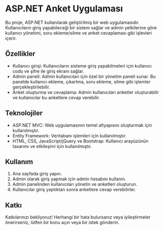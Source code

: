 # ASP.NET Anket Uygulaması

Bu proje, ASP.NET kullanılarak geliştirilmiş bir web uygulamasıdır. Kullanıcıların giriş yapabileceği bir sistem sağlar ve admin yetkilerine göre kullanıcı yönetimi, soru ekleme/silme ve anket cevaplaması gibi işlevleri içerir.

## Özellikler

- Kullanıcı girişi: Kullanıcıların sisteme giriş yapabilmeleri için kullanıcı codu ve şifre ile giriş ekranı sağlar.
- Admin paneli: Admin kullanıcıları için özel bir yönetim paneli sunar. Bu panelde kullanıcı ekleme, çıkartma, soru ekleme, silme gibi işlemler gerçekleştirilebilir.
- Anket oluşturma ve cevaplama: Admin kullanıcıları anketler oluşturabilir ve kullanıcılar bu anketlere cevap verebilir.

## Teknolojiler

- ASP.NET MVC: Web uygulamasının temel altyapısını oluşturmak için kullanılmıştır.
- Entity Framework: Veritabanı işlemleri için kullanılmıştır.
- HTML, CSS, JavaScript/jQuery ve Bootstrap: Kullanıcı arayüzünün tasarımı ve etkileşimi için kullanılmıştır.

## Kullanım

1. Ana sayfada giriş yapın.
2. Admin olarak giriş yapmak için admin hesabını kullanın.
3. Admin panelinden kullanıcıları yönetin ve anketleri oluşturun.
4. Kullanıcılar giriş yaptıktan sonra anketlere cevap verebilirler.

## Katkı

Katkılarınızı bekliyoruz! Herhangi bir hata bulursanız veya iyileştirmeler önerirseniz, lütfen bir konu açın veya bir istek gönderin.
